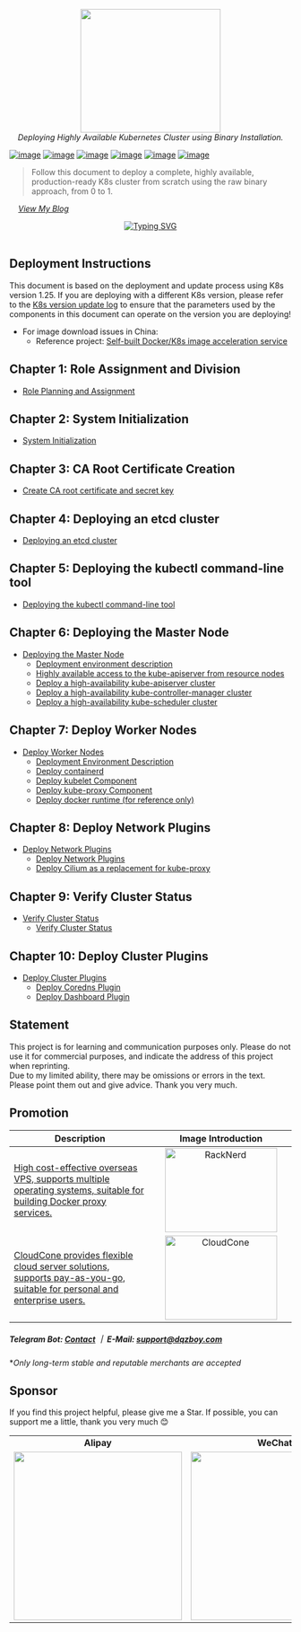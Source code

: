 <div style="text-align: center"></div>
  <p align="center">
  <img src="https://user-images.githubusercontent.com/42825450/225513881-67ffbdf1-dcda-495d-8c19-d0c6fd9eccc9.png" width="250px" height="220px">
      <br>
      <i>Deploying Highly Available Kubernetes Cluster using Binary Installation.</i>
  </p>
</div>


[![image](https://img.shields.io/badge/CNCF-Kubernetes-blue)](https://kubernetes.io/) 
[![image](https://img.shields.io/badge/Containerd-containerd-orange)](https://containerd.io/)
[![image](https://img.shields.io/badge/Docker-Docker-brightgreen)](https://www.docker.com/) 
[![image](https://img.shields.io/badge/DistributedKV-ETCD-orange)](https://etcd.io/)
[![image](https://img.shields.io/badge/TCL-CFSSL-%2320a0ff)](https://github.com/cloudflare/cfssl)
[![image](https://img.shields.io/badge/Network-Calico-%23f68245)](https://github.com/projectcalico/calico)
> Follow this document to deploy a complete, highly available, production-ready K8s cluster from scratch using the raw binary approach, from 0 to 1. <br>

&nbsp; &nbsp; *[View My Blog](https://www.dqzboy.com/)* 
<br />

<div align="center">
 
[![Typing SVG](https://readme-typing-svg.herokuapp.com?font=Handlee&center=true&vCenter=true&width=500&height=60&lines=Deploying+Highly+Available+Kubernetes+Cluster)](https://git.io/typing-svg)
 
<img src="https://camo.githubusercontent.com/82291b0fe831bfc6781e07fc5090cbd0a8b912bb8b8d4fec0696c881834f81ac/68747470733a2f2f70726f626f742e6d656469612f394575424971676170492e676966"
width="800"  height="3">
</div>

## Deployment Instructions
This document is based on the deployment and update process using K8s version 1.25. If you are deploying with a different K8s version, please refer to the [K8s version update log](https://github.com/kubernetes/kubernetes/blob/master/CHANGELOG/CHANGELOG-1.25.md) to ensure that the parameters used by the components in this document can operate on the version you are deploying!

- For image download issues in China:
  - Reference project: [Self-built Docker/K8s image acceleration service](https://github.com/dqzboy/Docker-Proxy)

## Chapter 1: Role Assignment and Division
- [Role Planning and Assignment](deploydoc/一、角色规划和分配.md)

## Chapter 2: System Initialization
- [System Initialization](deploydoc/二、系统初始化.md)

## Chapter 3: CA Root Certificate Creation
- [Create CA root certificate and secret key](deploydoc/三、创建CA根证书和秘钥.md)

## Chapter 4: Deploying an etcd cluster
- [Deploying an etcd cluster](deploydoc/四、部署ETCD集群.md)

## Chapter 5: Deploying the kubectl command-line tool
- [Deploying the kubectl command-line tool](deploydoc/五、部署kubectl命令行工具.md)

## Chapter 6: Deploying the Master Node
- [Deploying the Master Node](deploydoc/六、部署Master节点)
  - [Deployment environment description](deploydoc/六、部署Master节点/1、部署环境说明.md)
  - [Highly available access to the kube-apiserver from resource nodes](deploydoc/六、部署Master节点/2、集群节点高可用访问kube-apiserver.md)
  - [Deploy a high-availability kube-apiserver cluster](deploydoc/六、部署Master节点/3、部署高可用kube-apiserver集群.md)
  - [Deploy a high-availability kube-controller-manager cluster](deploydoc/六、部署Master节点/4、部署高可用kube-controller-manager集群.md)
  - [Deploy a high-availability kube-scheduler cluster](deploydoc/六、部署Master节点/5、部署高可用kube-scheduler集群.md)

## Chapter 7: Deploy Worker Nodes
- [Deploy Worker Nodes](deploydoc/七、部署Worker节点)
  - [Deployment Environment Description](deploydoc/七、部署Worker节点/1、部署环境说明.md)
  - [Deploy containerd](deploydoc/七、部署Worker节点/2、部署containerd.md)
  - [Deploy kubelet Component](deploydoc/七、部署Worker节点/3、部署kubelet组件.md)
  - [Deploy kube-proxy Component](deploydoc/七、部署Worker节点/4、部署kube-proxy组件.md)
  - [Deploy docker runtime (for reference only)](deploydoc/七、部署Worker节点/部署docker运行时(仅作参考).md)

## Chapter 8: Deploy Network Plugins
- [Deploy Network Plugins](deploydoc/八、部署网络插件)
  - [Deploy Network Plugins](deploydoc/八、部署网络插件/八、部署网络插件.md)
  - [Deploy Cilium as a replacement for kube-proxy](deploydoc/八、部署网络插件/部署Cilium替代kube-proxy.md)

## Chapter 9: Verify Cluster Status
- [Verify Cluster Status](deploydoc/九、验证集群状态)
  - [Verify Cluster Status](deploydoc/九、验证集群状态/验证集群状态.md)

## Chapter 10: Deploy Cluster Plugins
- [Deploy Cluster Plugins](deploydoc/十、部署集群插件)
  - [Deploy Coredns Plugin](deploydoc/十、部署集群插件/1、部署Coredns插件.md)
  - [Deploy Dashboard Plugin](deploydoc/十、部署集群插件/2、部署Dashboard插件.md)

## Statement
This project is for learning and communication purposes only. Please do not use it for commercial purposes, and indicate the address of this project when reprinting.<br>
Due to my limited ability, there may be omissions or errors in the text. Please point them out and give advice. Thank you very much.<br>

## Promotion

<table>
  <thead>
    <tr>
      <th width="50%" align="center">Description</th>
      <th width="50%" align="center">Image Introduction</th>
    </tr>
  </thead>
  <tbody>
    <!-- RackNerd -->
    <tr>
      <td width="50%" align="left">
        <a href="https://dqzboy.github.io/proxyui/racknerd" target="_blank">High cost-effective overseas VPS, supports multiple operating systems, suitable for building Docker proxy services.</a>
      </td>
      <td width="50%" align="center">
        <a href="https://dqzboy.github.io/proxyui/racknerd" target="_blank">
          <img src="https://cdn.jsdelivr.net/gh/dqzboy/Images/dqzboy-proxy/Image_2025-07-07_16-14-49.png?raw=true" alt="RackNerd" width="200" height="150">
        </a>
      </td>
    </tr>
    <!-- CloudCone -->
    <tr>
      <td width="50%" align="left">
        <a href="https://dqzboy.github.io/proxyui/CloudCone" target="_blank">CloudCone provides flexible cloud server solutions, supports pay-as-you-go, suitable for personal and enterprise users.</a>
      </td>
      <td width="50%" align="center">
        <a href="https://dqzboy.github.io/proxyui/CloudCone" target="_blank">
          <img src="https://cdn.jsdelivr.net/gh/dqzboy/Images/dqzboy-proxy/111.png?raw=true" alt="CloudCone" width="200" height="150">
        </a>
      </td>
    </tr>
  </tbody>
</table>

##### *Telegram Bot: [Contact](https://t.me/WiseAidBot) ｜ E-Mail: support@dqzboy.com*
**Only long-term stable and reputable merchants are accepted*

## Sponsor
If you find this project helpful, please give me a Star. If possible, you can support me a little, thank you very much 😊

<table>
    <tr>
      <td width="50%" align="center"><b> Alipay </b></td>
      <td width="50%" align="center"><b> WeChat </b></td>
    </tr>
    <tr>
        <td width="50%" align="center">
            <img src="https://cdn.jsdelivr.net/gh/dqzboy/Images@main/picture/alpay.png?raw=true" width="300" />
        </td>
        <td width="50%" align="center">
            <img src="https://cdn.jsdelivr.net/gh/dqzboy/Images@main/picture/WeChatpay.png?raw=true" width="300" />
        </td>
    </tr>
</table>
